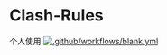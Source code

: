 # Clash-Rules
个人使用
[![.github/workflows/blank.yml](https://github.com/ningjx/Clash-Rules/actions/workflows/blank.yml/badge.svg)](https://github.com/ningjx/Clash-Rules/actions/workflows/blank.yml)

